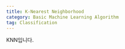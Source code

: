 ```yaml
---
title: K-Nearest Neighborhood
category: Basic Machine Learning Algorithm
tag: Classification
---
```


KNN입니다.

